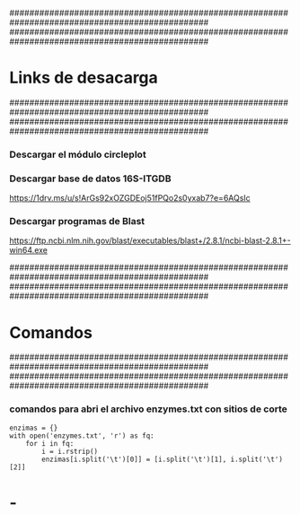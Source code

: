 ################################################################################################
################################################################################################

#  Links de desacarga

################################################################################################
################################################################################################

### Descargar el módulo circleplot


### Descargar base de datos 16S-ITGDB
https://1drv.ms/u/s!ArGs92xOZGDEoj51fPQo2s0yxab7?e=6AQsIc

### Descargar programas de Blast

https://ftp.ncbi.nlm.nih.gov/blast/executables/blast+/2.8.1/ncbi-blast-2.8.1+-win64.exe






################################################################################################
################################################################################################

#  Comandos

################################################################################################
################################################################################################

### comandos para abri el archivo enzymes.txt con sitios de corte
```
enzimas = {}
with open('enzymes.txt', 'r') as fq:
    for i in fq:
        i = i.rstrip()
        enzimas[i.split('\t')[0]] = [i.split('\t')[1], i.split('\t')[2]]
```






# -
